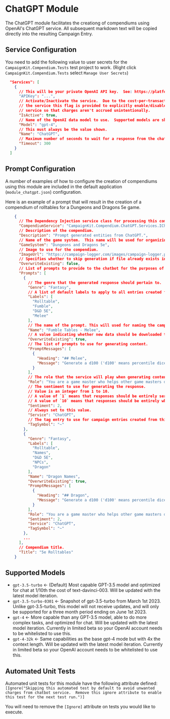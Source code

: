 ﻿# ChatGPT Module
The ChatGPT module facilitates the creationg of compendiums using OpenAI's ChatGPT service.  All subsequent markdown text will be copied directly into the resulting Campaign Entry.

## Service Configuration
You need to add the following value to user secrets for the `CampaignKit.Compendium.Tests` test project to work.  (Right click `CampaignKit.Compendium.Tests` select `Manage User Secrets`)
```json
  "Services": [
    {
      // This will be your private OpenAI API key.  See: https://platform.openai.com/
      "APIKey": "...",
      // Activate/Inactivate the service.  Due to the cost-per-transaction nature of
      // the service this flag is provided to explicitly enable/disable access to the 
      // service so that charges aren't accrued unintentionally.
      "IsActive": true,
      // Name of the OpenAI data model to use.  Supported models are shown below.
      "Model": "gpt-4",
      // This must always be the value shown.
      "Name": "ChatGPT",
      // Maximum number of seconds to wait for a response from the chatbot service.
      "Timeout": 300
    }
  ]
```

## Prompt Configuration
A number of examples of how to configure the creation of compendiums using this module are included in the default application (`module_chatgpt.json`) configuration. 

Here is an example of a prompt that will result in the creation of a compendium of rolltables for a Dungeons and Dragons 5e game.

```json
    {
      // The Dependency Injection service class for processing this compendium.
      "CompendiumService": "CampaignKit.Compendium.ChatGPT.Services.IChatGPTCompendiumService, CampaignKit.Compendium.ChatGPT.dll",
      // Description of the compendium.
      "Description": "Prompt generated entities from ChatGPT.",
      // Name of the game system.  This name will be used for organizing generated files.  Make sure it's a path safe string.  (avoid special characters)
      "GameSystem": "Dungeons and Dragons 5e",
      // Image to use for the compendium.
      "ImageUrl": "https://campaign-logger.com/images/campaign-logger.png",
      // Specifies whether to skip generation if file already exists in output directory
      "OverwriteExisting": false,
      // List of prompts to provide to the chatbot for the purposes of text generation.
      "Prompts": [
        {
          // The genre that the generated response should pertain to.
          "Genre": "Fantasy",
          // A list of default labels to apply to all entries created from this prompt.
          "Labels": [
            "Rolltable",
            "Fumble",
            "D&D 5E",
            "Melee"
          ],
          // The name of the prompt. This will used for naming the campaign entry that's created from the prompt response.
          "Name": "Fumble Tables - Melee",
          // A value indicating whether new data should be downloaded to replace saved prompt responses.
          "OverwriteExisting": true,
          // The list of prompts to use for generating content.
          "PromptMessages": [
            {
              "Heading": "## Melee",
              "Message": "Generate a d100 ('d100' means percentile dice which can produce a value of 1 to 100)  rolltable in markdown format for the following:\nTopic: Mishaps due to a critical failure on a melee attack\nGenre: {Genre}\nGame System: {GameSystem}\nSentiment: {Sentiment}"
            }
          ],
          // The role that the service will play when generating content.
          "Role": "You are a game master who helps other game masters develop rolltables to help them run their games.  Responses should be limited to what was specifically asked for.  Do not include introduction or closing text.  All generated tables should be in markdown format.  Do not surround any markdown text with fenced code blocks.",
          // The sentiment to use for generating the response.
          // Value is an integer from 1 to 10.
          // A value of `1` means that responses should be entirely serious.
          // A value of `10` means that responses should be entirely whimsical.
          "Sentiment": 2,
          // Always set to this value.
          "Service": "ChatGPT",
          // The tag entry to use for campaign entries created from this prompt.
          "TagSymbol": "~"
        },
        {
          "Genre": "Fantasy",
          "Labels": [
            "Rolltable",
            "Names",
            "D&D 5E",
            "NPCs",
            "Dragon"
          ],
          "Name": "Dragon Names",
          "OverwriteExisting": true,
          "PromptMessages": [
            {
              "Heading": "## Dragon",
              "Message": "Generate a d100 ('d100' means percentile dice which can produce a value of 1 to 100)  rolltable in markdown format for the following:\nTopic: NPC names and descriptions\nRace: Dragon\nGenre: {Genre}\nGame System: {GameSystem}\nSentiment: {Sentiment}\nTable Structure: Table should have three columns: dice value, name, description."
            }
          ],
          "Role": "You are a game master who helps other game masters develop rolltables to help them run their games.  Responses should be limited to what was specifically asked for.  Do not include introduction or closing text.  All generated tables should be in markdown format.  Do not surround any markdown text with fenced code blocks.",
          "Sentiment": 2,
          "Service": "ChatGPT",
          "TagSymbol": "~"
        },
        ...
      ],
      // Compendium title.
      "Title": "5e Rolltables"
    }
```

## Supported Models

* `gpt-3.5-turbo` <- (Default) Most capable GPT-3.5 model and optimized for chat at 1/10th the cost of text-davinci-003. Will be updated with the latest model iteration.
* `gpt-3.5-turbo-0301` <- Snapshot of gpt-3.5-turbo from March 1st 2023. Unlike gpt-3.5-turbo, this model will not receive updates, and will only be supported for a three month period ending on June 1st 2023.
* `gpt-4` <- More capable than any GPT-3.5 model, able to do more complex tasks, and optimized for chat. Will be updated with the latest model iteration.  Currently in limited beta so your OpenAI account needs to be whitelisted to use this.
* `gpt-4-32k` <- Same capabilities as the base gpt-4 mode but with 4x the context length. Will be updated with the latest model iteration.  Currently in limited beta so your OpenAI account needs to be whitelisted to use this.

## Automated Unit Tests
Automated unit tests for this module have the following attribute defined:
`[Ignore("Skipping this automated test by default to avoid unwanted charges from chatbot service.  Remove this ignore attribute to enable this test for the next test run.")]`

You will need to remove the `[Ignore]` attribute on tests you would like to execute.